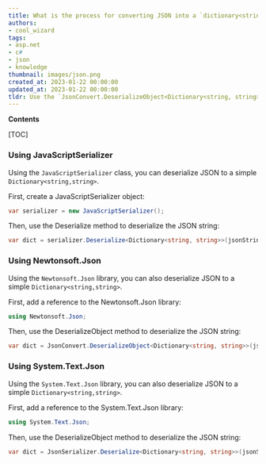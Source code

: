 ```yaml
---
title: What is the process for converting JSON into a `dictionary<string,string>` in ASP.NET?
authors:
- cool_wizard
tags:
- asp.net
- c#
- json
- knowledge
thumbnail: images/json.png
created_at: 2023-01-22 00:00:00
updated_at: 2023-01-22 00:00:00
tldr: Use the `JsonConvert.DeserializeObject<Dictionary<string, string>>` method.
---
```


**Contents**

[TOC]

### Using JavaScriptSerializer

Using the `JavaScriptSerializer` class, you can deserialize JSON to a simple `Dictionary<string,string>`.

First, create a JavaScriptSerializer object:

```c#
var serializer = new JavaScriptSerializer();
```

Then, use the Deserialize method to deserialize the JSON string:

```c#
var dict = serializer.Deserialize<Dictionary<string, string>>(jsonString);
```

### Using Newtonsoft.Json

Using the `Newtonsoft.Json` library, you can also deserialize JSON to a simple `Dictionary<string,string>`.

First, add a reference to the Newtonsoft.Json library:

```c#
using Newtonsoft.Json;
```

Then, use the DeserializeObject method to deserialize the JSON string:

```c#
var dict = JsonConvert.DeserializeObject<Dictionary<string, string>>(jsonString);
```

### Using System.Text.Json

Using the `System.Text.Json` library, you can also deserialize JSON to a simple `Dictionary<string,string>`.

First, add a reference to the System.Text.Json library:

```c#
using System.Text.Json;
```

Then, use the DeserializeObject method to deserialize the JSON string:

```c#
var dict = JsonSerializer.Deserialize<Dictionary<string, string>>(jsonString);
```

